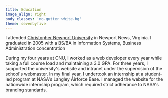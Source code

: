 ```yaml
---
title: Education
image_align: right
body_classes: 'no-gutter white-bg'
theme: sevenbyfive
---
```


I attended [Christopher Newport University](http://www.cnu.edu) in Newport News, Virginia. I graduated in 2005 with a BS/BA in Information Systems, Business Administration concentration

During my four years at CNU, I worked as a web developer every year while taking a full course load and maintaining a 3.0 GPA. For three years, I supported the university's website and intranet under the supervision of the school's webmaster. In my final year, I undertook an internship at a student-led program at NASA's Langley Airforce Base. I managed the website for the nationwide internship program, which required strict adherance to NASA's branding standards. 